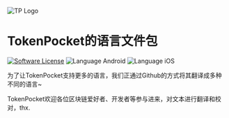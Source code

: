 ![TP Logo](https://www.tokenpocket.pro/_nuxt/img/faaf212.png)
# TokenPocket的语言文件包

[![Software License](https://img.shields.io/badge/license-MIT-lightgrey.svg)](./LICENSE)
![Language Android](https://img.shields.io/badge/Language-Android-green.svg)
![Language iOS](https://img.shields.io/badge/Language-iOS-green.svg)

为了让TokenPocket支持更多的语言，我们正通过Github的方式将其翻译成多种不同的语言~

TokenPocket欢迎各位区块链爱好者、开发者等参与进来，对文本进行翻译和校对，thx.
